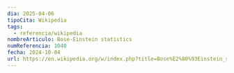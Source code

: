 ```yaml
---
dia: 2025-04-06
tipoCita: Wikipedia
tags:
  - referencia/wikipedia
nombreArticulo: Bose-Einstein statistics
numReferencia: 1040
fecha: 2024-10-04
url: https://en.wikipedia.org/w/index.php?title=Bose%E2%80%93Einstein_statistics&oldid=1249344148
---
```


